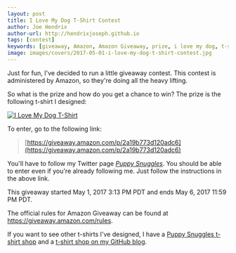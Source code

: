 ```yaml
---
layout: post
title: I Love My Dog T-Shirt Contest
author: Joe Hendrix
author-url: http://hendrixjoseph.github.io
tags: [contest]
keywords: [giveaway, Amazon, Amazon Giveaway, prize, i love my dog, t-shirt, i love my dog t-shirt]
image: images/covers/2017-05-01-i-love-my-dog-t-shirt-contest.jpg
---
```


Just for fun, I've decided to run a little giveaway contest. This contest is administered by Amazon, so they're doing all the heavy lifting.

So what is the prize and how do you get a chance to win? The prize is the following t-shirt I designed:

[![I Love My Dog T-Shirt](http://www.puppy-snuggles.com/images/covers/2017-05-01-i-love-my-dog-t-shirt-contest.jpg)](http://amzn.to/2pRiHvl)

To enter, go to the following link:

> [https://giveaway.amazon.com/p/2a19b773d120adc6](https://giveaway.amazon.com/p/2a19b773d120adc6)

You'll have to follow my Twitter page [*Puppy Snuggles*](https://twitter.com/puppy_snuggles). You should be able to enter even if you're already following me. Just follow the instructions in the above link.

This giveaway started May 1, 2017 3:13 PM PDT and ends May 6, 2017 11:59 PM PDT.

The official rules for Amazon Giveaway can be found at https://giveaway.amazon.com/rules.

If you want to see other t-shirts I've designed, I have a [Puppy Snuggles t-shirt shop](http://www.puppy-snuggles.com/tshirts/) and a [t-shirt shop on my GitHub blog](http://hendrixjoseph.github.io/t-shirts/).
